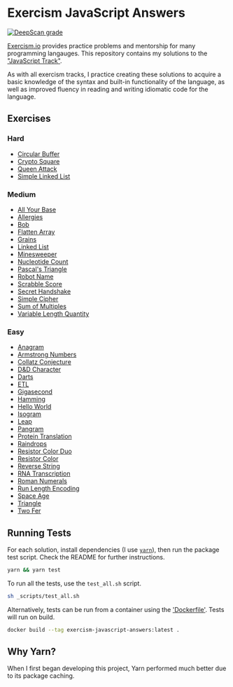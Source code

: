 Exercism JavaScript Answers
================================================================================

[![DeepScan grade](https://deepscan.io/api/teams/5096/projects/6886/branches/60468/badge/grade.svg)](https://deepscan.io/dashboard#view=project&tid=5096&pid=6886&bid=60468)

[Exercism.io][exercism] provides practice problems and mentorship for many programming langauges. This repository contains my solutions to the ["JavaScript Track"][exercism-javascript-track].

As with all exercism tracks, I practice creating these solutions to acquire a basic knowledge of the syntax and built-in functionality of the language, as well as improved fluency in reading and writing idiomatic code for the language.

Exercises
--------------------------------------------------------------------------------

### Hard

- [Circular Buffer](circular-buffer)
- [Crypto Square](crypto-square)
- [Queen Attack](queen-attack)
- [Simple Linked List](simple-linked-list)

### Medium

- [All Your Base](all-your-base)
- [Allergies](allergies)
- [Bob](bob)
- [Flatten Array](flatten-array)
- [Grains](grains)
- [Linked List](linked-list)
- [Minesweeper](minesweeper)
- [Nucleotide Count](nucleotide-count)
- [Pascal's Triangle](pascals-triangle)
- [Robot Name](robot-name)
- [Scrabble Score](scrabble-score)
- [Secret Handshake](secret-handshake)
- [Simple Cipher](simple-cipher)
- [Sum of Multiples](sum-of-multiples)
- [Variable Length Quantity](variable-length-quantity)

### Easy

- [Anagram](anagram)
- [Armstrong Numbers](armstrong-numbers)
- [Collatz Conjecture](collatz-conjecture)
- [D&D Character](dnd-character)
- [Darts](darts)
- [ETL](etl)
- [Gigasecond](gigasecond)
- [Hamming](hamming)
- [Hello World](hello-world)
- [Isogram](isogram)
- [Leap](leap)
- [Pangram](pangram)
- [Protein Translation](protein-translation)
- [Raindrops](raindrops)
- [Resistor Color Duo](resistor-color-duo)
- [Resistor Color](resistor-color)
- [Reverse String](reverse-string)
- [RNA Transcription](rna-transcription)
- [Roman Numerals](roman-numerals)
- [Run Length Encoding](run-length-encoding)
- [Space Age](space-age)
- [Triangle](triangle)
- [Two Fer](two-fer)

Running Tests
--------------------------------------------------------------------------------

For each solution, install dependencies (I use [`yarn`][yarn-homepage]), then run the package test script. Check the README for further instructions.

```sh
yarn && yarn test
```

To run all the tests, use the `test_all.sh` script.

```sh
sh _scripts/test_all.sh
```

Alternatively, tests can be run from a container using the ['Dockerfile'](Dockerfile). Tests will run on build.

```sh
docker build --tag exercism-javascript-answers:latest .
```

Why Yarn?
--------------------------------------------------------------------------------

When I first began developing this project, Yarn performed much better due to its package caching.

[exercism]: https://exercism.io
[exercism-javascript-track]: https://exercism.io/tracks/javascript
[yarn-homepage]: https://yarnpkg.com
